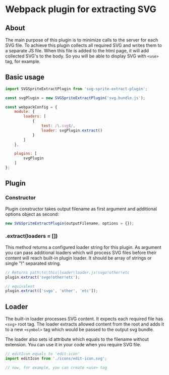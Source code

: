 # Webpack plugin for extracting SVG

## About

The main purpose of this plugin is to minimize calls to the server for each SVG file.
To achieve this plugin collects all required SVG and writes them to a separate JS file.
When this file is added to the html page, it will add collected SVG's to the body.
So you will be able to display SVG with `<use>` tag, for example.

## Basic usage

```js
import SVGSpriteExtractPlugin from 'svg-sprite-extract-plugin';

const svgPlugin = new SVGSpriteExtractPlugin('svg.bundle.js');

const webpackConfig = {
    module: {
        loaders: [
            {
                test: /\.svg$/,
            	loader: svgPlugin.extract()
            }
        ]
    },

    plugins: [
        svgPlugin
    ]
};
```

## Plugin

### Constructor

Plugin constructor takes output filename as first argument
and additional options object as second:

```js
new SVGSpriteExtractPlugin(outputFilename, options = {});
```

### .extract(loaders = [])

This method returns a configured loader string for this plugin.
As argument you can pass additional loaders which will process SVG files before their content
will reach built-in plugin loader. It should be array of strings or single "!" separated string.

```js
// Returns path\to\this\loader\loader.js!svgo!other!etc
plugin.extract('svgo!other!etc');

// equivalent
plugin.extract(['svgo', 'other', 'etc']);
```

## Loader

The built-in loader processes SVG content. It expects each required file has `<svg>` root tag.
The loader extracts allowed content from the root and adds it to a new `<symbol>` tag which
would be passed to the output svg bundle.

The loader also sets id attribute which equals to the filename without extension.
You can use it in your code when you require SVG file.

```js
// editIcon equals to 'edit-icon'
import editIcon from './icons/edit-icon.svg';

// now, for example, you can create <use> tag
```